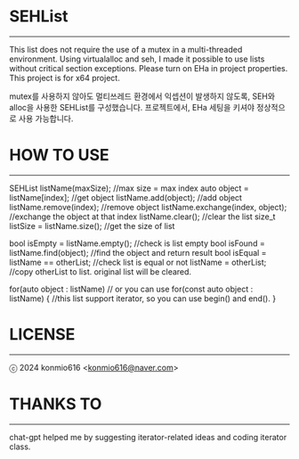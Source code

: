 # SEHList
-----
This list does not require the use of a mutex in a multi-threaded environment.
Using virtualalloc and seh, I made it possible to use lists without critical section exceptions.
Please turn on EHa in project properties. This project is for x64 project.

mutex를 사용하지 않아도 멀티쓰레드 환경에서 익셉션이 발생하지 않도록, SEH와 alloc을 사용한 SEHList를 구성했습니다.
프로젝트에서, EHa 세팅을 키셔야 정상적으로 사용 가능합니다.

# HOW TO USE
-----
  SEHList<class or struct> listName(maxSize); //max size = max index
  auto object = listName[index]; //get object
  listName.add(object); //add object
  listName.remove(index); //remove object
  listName.exchange(index, object); //exchange the object at that index
  listName.clear(); //clear the list
  size_t listSize = listName.size(); //get the size of list

  bool isEmpty = listName.empty(); //check is list empty
  bool isFound = listName.find(object); //find the object and return result
  bool isEqual = listName == otherList; //check list is equal or not
  listName = otherList; //copy otherList to list. original list will be cleared.

  for(auto object : listName) // or you can use for(const auto object : listName)
  {
    //this list support iterator, so you can use begin() and end().
  }

# LICENSE
-----
ⓒ 2024 konmio616 <<konmio616@naver.com>>

# THANKS TO
-----
chat-gpt helped me by suggesting iterator-related ideas and coding iterator class.

